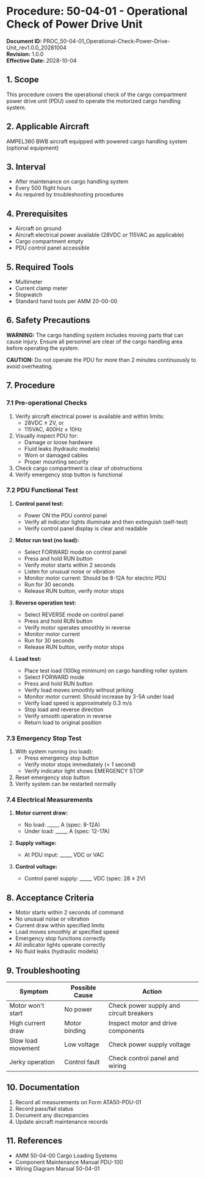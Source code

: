 # Procedure: 50-04-01 - Operational Check of Power Drive Unit

**Document ID:** PROC_50-04-01_Operational-Check-Power-Drive-Unit_rev1.0.0_20281004  
**Revision:** 1.0.0  
**Effective Date:** 2028-10-04

## 1. Scope
This procedure covers the operational check of the cargo compartment power drive unit (PDU) used to operate the motorized cargo handling system.

## 2. Applicable Aircraft
AMPEL360 BWB aircraft equipped with powered cargo handling system (optional equipment)

## 3. Interval
- After maintenance on cargo handling system
- Every 500 flight hours
- As required by troubleshooting procedures

## 4. Prerequisites
- Aircraft on ground
- Aircraft electrical power available (28VDC or 115VAC as applicable)
- Cargo compartment empty
- PDU control panel accessible

## 5. Required Tools
- Multimeter
- Current clamp meter
- Stopwatch
- Standard hand tools per AMM 20-00-00

## 6. Safety Precautions
**WARNING:** The cargo handling system includes moving parts that can cause injury. Ensure all personnel are clear of the cargo handling area before operating the system.

**CAUTION:** Do not operate the PDU for more than 2 minutes continuously to avoid overheating.

## 7. Procedure

### 7.1 Pre-operational Checks
1. Verify aircraft electrical power is available and within limits:
   - 28VDC ± 2V, or
   - 115VAC, 400Hz ± 10Hz
2. Visually inspect PDU for:
   - Damage or loose hardware
   - Fluid leaks (hydraulic models)
   - Worn or damaged cables
   - Proper mounting security
3. Check cargo compartment is clear of obstructions
4. Verify emergency stop button is functional

### 7.2 PDU Functional Test
1. **Control panel test:**
   - Power ON the PDU control panel
   - Verify all indicator lights illuminate and then extinguish (self-test)
   - Verify control panel display is clear and readable

2. **Motor run test (no load):**
   - Select FORWARD mode on control panel
   - Press and hold RUN button
   - Verify motor starts within 2 seconds
   - Listen for unusual noise or vibration
   - Monitor motor current: Should be 8-12A for electric PDU
   - Run for 30 seconds
   - Release RUN button, verify motor stops

3. **Reverse operation test:**
   - Select REVERSE mode on control panel
   - Press and hold RUN button
   - Verify motor operates smoothly in reverse
   - Monitor motor current
   - Run for 30 seconds
   - Release RUN button, verify motor stops

4. **Load test:**
   - Place test load (100kg minimum) on cargo handling roller system
   - Select FORWARD mode
   - Press and hold RUN button
   - Verify load moves smoothly without jerking
   - Monitor motor current: Should increase by 3-5A under load
   - Verify load speed is approximately 0.3 m/s
   - Stop load and reverse direction
   - Verify smooth operation in reverse
   - Return load to original position

### 7.3 Emergency Stop Test
1. With system running (no load):
   - Press emergency stop button
   - Verify motor stops immediately (< 1 second)
   - Verify indicator light shows EMERGENCY STOP
2. Reset emergency stop button
3. Verify system can be restarted normally

### 7.4 Electrical Measurements
1. **Motor current draw:**
   - No load: _____ A (spec: 8-12A)
   - Under load: _____ A (spec: 12-17A)
   
2. **Supply voltage:**
   - At PDU input: _____ VDC or VAC
   
3. **Control voltage:**
   - Control panel supply: _____ VDC (spec: 28 ± 2V)

## 8. Acceptance Criteria
- Motor starts within 2 seconds of command
- No unusual noise or vibration
- Current draw within specified limits
- Load moves smoothly at specified speed
- Emergency stop functions correctly
- All indicator lights operate correctly
- No fluid leaks (hydraulic models)

## 9. Troubleshooting
| Symptom | Possible Cause | Action |
|---------|---------------|--------|
| Motor won't start | No power | Check power supply and circuit breakers |
| High current draw | Motor binding | Inspect motor and drive components |
| Slow load movement | Low voltage | Check power supply voltage |
| Jerky operation | Control fault | Check control panel and wiring |

## 10. Documentation
1. Record all measurements on Form ATA50-PDU-01
2. Record pass/fail status
3. Document any discrepancies
4. Update aircraft maintenance records

## 11. References
- AMM 50-04-00 Cargo Loading Systems
- Component Maintenance Manual PDU-100
- Wiring Diagram Manual 50-04-01
